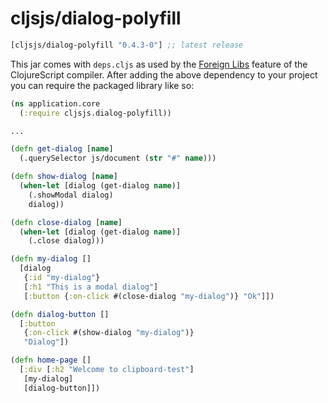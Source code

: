 # cljsjs/dialog-polyfill

[](dependency)
```clojure
[cljsjs/dialog-polyfill "0.4.3-0"] ;; latest release
```
[](/dependency)

This jar comes with `deps.cljs` as used by the [Foreign Libs][flibs] feature
of the ClojureScript compiler. After adding the above dependency to your project
you can require the packaged library like so:

```clojure
(ns application.core
  (:require cljsjs.dialog-polyfill))

...

(defn get-dialog [name]
  (.querySelector js/document (str "#" name)))

(defn show-dialog [name]
  (when-let [dialog (get-dialog name)]
    (.showModal dialog)
    dialog))

(defn close-dialog [name]
  (when-let [dialog (get-dialog name)]
    (.close dialog)))

(defn my-dialog []
  [dialog
   {:id "my-dialog"}
   [:h1 "This is a modal dialog"]
   [:button {:on-click #(close-dialog "my-dialog")} "Ok"]])

(defn dialog-button []
  [:button
   {:on-click #(show-dialog "my-dialog")}
   "Dialog"])

(defn home-page []
  [:div [:h2 "Welcome to clipboard-test"]
   [my-dialog]
   [dialog-button]])
```

[flibs]: https://github.com/clojure/clojurescript/wiki/Packaging-Foreign-Dependencies
